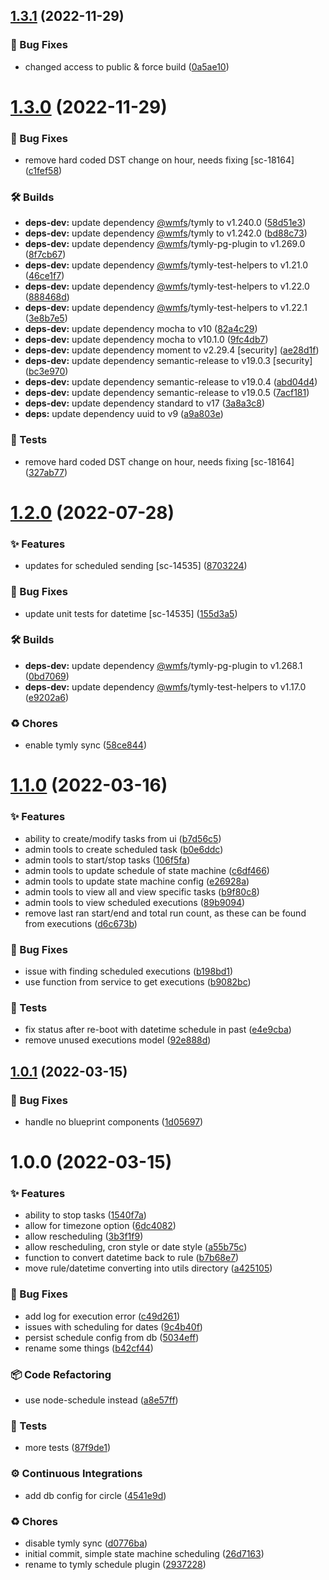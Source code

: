 ## [1.3.1](https://github.com/wmfs/tymly-schedule-plugin/compare/v1.3.0...v1.3.1) (2022-11-29)


### 🐛 Bug Fixes

* changed access to public & force build ([0a5ae10](https://github.com/wmfs/tymly-schedule-plugin/commit/0a5ae10bf9acc93ebf42fbeb447bc2e9a38b543c))

# [1.3.0](https://github.com/wmfs/tymly-schedule-plugin/compare/v1.2.0...v1.3.0) (2022-11-29)


### 🐛 Bug Fixes

* remove hard coded DST change on hour, needs fixing [sc-18164] ([c1fef58](https://github.com/wmfs/tymly-schedule-plugin/commit/c1fef581559f65be09629a5876eb468286f94bb3))


### 🛠 Builds

* **deps-dev:** update dependency [@wmfs](https://github.com/wmfs)/tymly to v1.240.0 ([58d51e3](https://github.com/wmfs/tymly-schedule-plugin/commit/58d51e3ea1ef81db1b1e3a352cb892c92f88c5a1))
* **deps-dev:** update dependency [@wmfs](https://github.com/wmfs)/tymly to v1.242.0 ([bd88c73](https://github.com/wmfs/tymly-schedule-plugin/commit/bd88c734c2382fd49625d2fc2b7a66f11371664d))
* **deps-dev:** update dependency [@wmfs](https://github.com/wmfs)/tymly-pg-plugin to v1.269.0 ([8f7cb67](https://github.com/wmfs/tymly-schedule-plugin/commit/8f7cb67241a546f3a52f034b89bc22e054a24e9c))
* **deps-dev:** update dependency [@wmfs](https://github.com/wmfs)/tymly-test-helpers to v1.21.0 ([46ce1f7](https://github.com/wmfs/tymly-schedule-plugin/commit/46ce1f71ed2ecbe7b4f90ab51de33d909e625abd))
* **deps-dev:** update dependency [@wmfs](https://github.com/wmfs)/tymly-test-helpers to v1.22.0 ([888468d](https://github.com/wmfs/tymly-schedule-plugin/commit/888468d7c3a4cca577e8cddbd0c4503b3962405c))
* **deps-dev:** update dependency [@wmfs](https://github.com/wmfs)/tymly-test-helpers to v1.22.1 ([3e8b7e5](https://github.com/wmfs/tymly-schedule-plugin/commit/3e8b7e58422ba056313980952d9396c492ebb083))
* **deps-dev:** update dependency mocha to v10 ([82a4c29](https://github.com/wmfs/tymly-schedule-plugin/commit/82a4c29e66b5f7c6bc38eaca1c228f49d7f8bb9d))
* **deps-dev:** update dependency mocha to v10.1.0 ([9fc4db7](https://github.com/wmfs/tymly-schedule-plugin/commit/9fc4db78771c4c71af6bdbbffce77495da0d544b))
* **deps-dev:** update dependency moment to v2.29.4 [security] ([ae28d1f](https://github.com/wmfs/tymly-schedule-plugin/commit/ae28d1f977a3a5f0c6d0d39f2e0ade89a6dfbc61))
* **deps-dev:** update dependency semantic-release to v19.0.3 [security] ([bc3e970](https://github.com/wmfs/tymly-schedule-plugin/commit/bc3e9700a0994100cd5310accb8e42c7eeec4ff0))
* **deps-dev:** update dependency semantic-release to v19.0.4 ([abd04d4](https://github.com/wmfs/tymly-schedule-plugin/commit/abd04d490eda0e2c8c07c9c5b45ea30fd620a95e))
* **deps-dev:** update dependency semantic-release to v19.0.5 ([7acf181](https://github.com/wmfs/tymly-schedule-plugin/commit/7acf1812163a955b95245b87925e9560742c7f06))
* **deps-dev:** update dependency standard to v17 ([3a8a3c8](https://github.com/wmfs/tymly-schedule-plugin/commit/3a8a3c8fa8e42c00ac7c403c6ec21a36b9fa6aca))
* **deps:** update dependency uuid to v9 ([a9a803e](https://github.com/wmfs/tymly-schedule-plugin/commit/a9a803ebd0b6e40e5605b40c36e67109fdf31422))


### 🚨 Tests

* remove hard coded DST change on hour, needs fixing [sc-18164] ([327ab77](https://github.com/wmfs/tymly-schedule-plugin/commit/327ab779f8b8a9c122adaad89fba6224db6673ca))

# [1.2.0](https://github.com/wmfs/tymly-schedule-plugin/compare/v1.1.0...v1.2.0) (2022-07-28)


### ✨ Features

* updates for scheduled sending [sc-14535] ([8703224](https://github.com/wmfs/tymly-schedule-plugin/commit/8703224e3c1cf8a0ba93be3027eafa64841cfc4f))


### 🐛 Bug Fixes

* update unit tests for datetime [sc-14535] ([155d3a5](https://github.com/wmfs/tymly-schedule-plugin/commit/155d3a544f6dcb9cf22c95713b5bd62a6a2d45c9))


### 🛠 Builds

* **deps-dev:** update dependency [@wmfs](https://github.com/wmfs)/tymly-pg-plugin to v1.268.1 ([0bd7069](https://github.com/wmfs/tymly-schedule-plugin/commit/0bd7069404eadf1d08e3824ed1ce9d1ff6816cfc))
* **deps-dev:** update dependency [@wmfs](https://github.com/wmfs)/tymly-test-helpers to v1.17.0 ([e9202a6](https://github.com/wmfs/tymly-schedule-plugin/commit/e9202a6cd86dc8429dfa1d077bccdef985231d85))


### ♻️ Chores

* enable tymly sync ([58ce844](https://github.com/wmfs/tymly-schedule-plugin/commit/58ce844d32d72c4be3c7cd19d230a99b6b53db6f))

# [1.1.0](https://github.com/wmfs/tymly-schedule-plugin/compare/v1.0.1...v1.1.0) (2022-03-16)


### ✨ Features

* ability to create/modify tasks from ui ([b7d56c5](https://github.com/wmfs/tymly-schedule-plugin/commit/b7d56c5e44609d4b2b14dbdc4e13a6c91f784eee))
* admin tools to create scheduled task ([b0e6ddc](https://github.com/wmfs/tymly-schedule-plugin/commit/b0e6ddc5325ace6332516275893471b39703c1ba))
* admin tools to start/stop tasks ([106f5fa](https://github.com/wmfs/tymly-schedule-plugin/commit/106f5fa7daedca13030b49fac473a891c5c6d9e1))
* admin tools to update schedule of state machine ([c6df466](https://github.com/wmfs/tymly-schedule-plugin/commit/c6df4669823e002916d4b86a0458e4e1d57ab45d))
* admin tools to update state machine config ([e26928a](https://github.com/wmfs/tymly-schedule-plugin/commit/e26928a276c1783fb92785eb2355570dd01f32ac))
* admin tools to view all and view specific tasks ([b9f80c8](https://github.com/wmfs/tymly-schedule-plugin/commit/b9f80c89077115ae2c783c0b03e8de322111319f))
* admin tools to view scheduled executions ([89b9094](https://github.com/wmfs/tymly-schedule-plugin/commit/89b90941de1b48a14896043ec3710df2c2440949))
* remove last ran start/end and total run count, as these can be found from executions ([d6c673b](https://github.com/wmfs/tymly-schedule-plugin/commit/d6c673b926654c564d08f6de1b5f22bcf61b3783))


### 🐛 Bug Fixes

* issue with finding scheduled executions ([b198bd1](https://github.com/wmfs/tymly-schedule-plugin/commit/b198bd1bf49ffb517229309eadaf7fdaed9f1ff7))
* use function from service to get executions ([b9082bc](https://github.com/wmfs/tymly-schedule-plugin/commit/b9082bc49ccdbd39c1316c786f83efddd7396a7d))


### 🚨 Tests

* fix status after re-boot with datetime schedule in past ([e4e9cba](https://github.com/wmfs/tymly-schedule-plugin/commit/e4e9cba84fbdaf91838e880b7dacda4659e60119))
* remove unused executions model ([92e888d](https://github.com/wmfs/tymly-schedule-plugin/commit/92e888d266803dac531a27f0c8d74ff6d6b22e52))

## [1.0.1](https://github.com/wmfs/tymly-schedule-plugin/compare/v1.0.0...v1.0.1) (2022-03-15)


### 🐛 Bug Fixes

* handle no blueprint components ([1d05697](https://github.com/wmfs/tymly-schedule-plugin/commit/1d05697563434dd01274121b5db59db3ec0e39ae))

# 1.0.0 (2022-03-15)


### ✨ Features

* ability to stop tasks ([1540f7a](https://github.com/wmfs/tymly-schedule-plugin/commit/1540f7ae85aac4ae9cdd87b3b12ee9ddadf6beb3))
* allow for timezone option ([6dc4082](https://github.com/wmfs/tymly-schedule-plugin/commit/6dc408296538b4f3815a5aad372b140ce5651529))
* allow rescheduling ([3b3f1f9](https://github.com/wmfs/tymly-schedule-plugin/commit/3b3f1f9e7e4b788a24ee45559e351a873d7c46dc))
* allow rescheduling, cron style or date style ([a55b75c](https://github.com/wmfs/tymly-schedule-plugin/commit/a55b75c5a639ad5aa49cbaea929fbc9ff82dea09))
* function to convert datetime back to rule ([b7b68e7](https://github.com/wmfs/tymly-schedule-plugin/commit/b7b68e7c4836001965243fef22773703553f574e))
* move rule/datetime converting into utils directory ([a425105](https://github.com/wmfs/tymly-schedule-plugin/commit/a42510596a87bb1fc617a18526bb9b1d14b92ab3))


### 🐛 Bug Fixes

* add log for execution error ([c49d261](https://github.com/wmfs/tymly-schedule-plugin/commit/c49d26104a72be787d361b1df2381ecbe5ca13f2))
* issues with scheduling for dates ([9c4b40f](https://github.com/wmfs/tymly-schedule-plugin/commit/9c4b40f9bf88ae7eaf8398a9634c065f935d91ae))
* persist schedule config from db ([5034eff](https://github.com/wmfs/tymly-schedule-plugin/commit/5034eff6dd953653b1094f132112992b25232413))
* rename some things ([b42cf44](https://github.com/wmfs/tymly-schedule-plugin/commit/b42cf447eb02e20435498c19c159fb64f787293e))


### 📦 Code Refactoring

* use node-schedule instead ([a8e57ff](https://github.com/wmfs/tymly-schedule-plugin/commit/a8e57ffe1a7d4728596eac187cfe7229f6a4d6a3))


### 🚨 Tests

* more tests ([87f9de1](https://github.com/wmfs/tymly-schedule-plugin/commit/87f9de1a1133d0ffe1421e699d260da3f677af85))


### ⚙️ Continuous Integrations

* add db config for circle ([4541e9d](https://github.com/wmfs/tymly-schedule-plugin/commit/4541e9d9df5794c55acc618ff8ce3fa5aa03a4ef))


### ♻️ Chores

* disable tymly sync ([d0776ba](https://github.com/wmfs/tymly-schedule-plugin/commit/d0776ba009ae234a5644b64911142ef8abc7bc54))
* initial commit, simple state machine scheduling ([26d7163](https://github.com/wmfs/tymly-schedule-plugin/commit/26d7163980df98100bf561237af339123c710e8d))
* rename to tymly schedule plugin ([2937228](https://github.com/wmfs/tymly-schedule-plugin/commit/29372288cfeefba537afdb6d65e4c11709ddfbb0))
